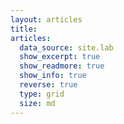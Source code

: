 ```yaml
---
layout: articles
title:
articles:
  data_source: site.lab
  show_excerpt: true
  show_readmore: true
  show_info: true
  reverse: true
  type: grid
  size: md
---
```


<!-- type: item -->